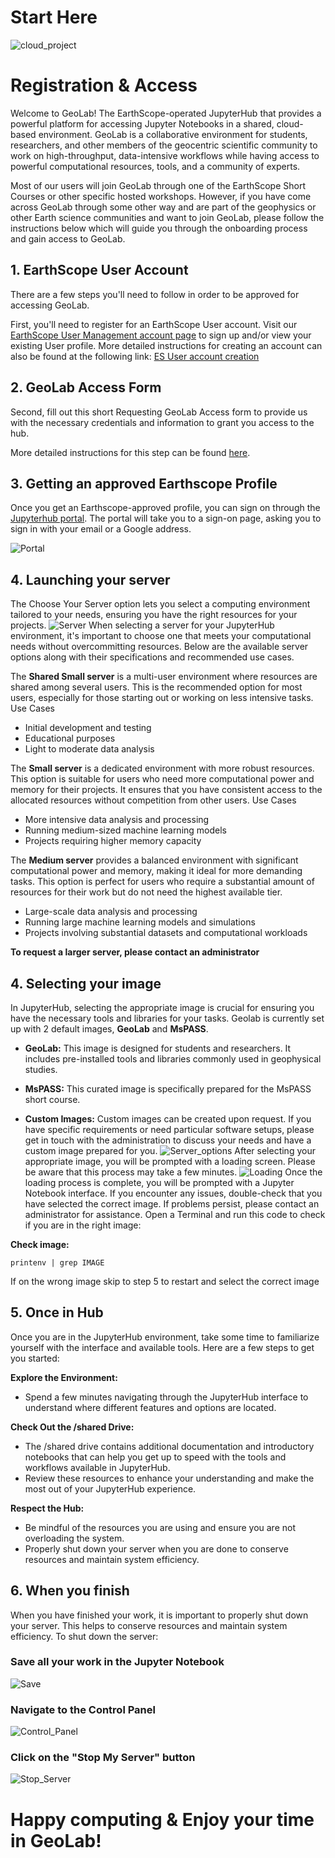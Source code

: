 # Start Here

![cloud_project](img/cloud_project_logo.svg)

# Registration & Access

Welcome to GeoLab! The EarthScope-operated JupyterHub that provides a powerful platform for accessing Jupyter Notebooks in a shared, cloud-based environment. GeoLab is a collaborative environment for students, researchers, and other members of the geocentric scientific community to work on high-throughput, data-intensive workflows while having access to powerful computational resources, tools, and a community of experts.

Most of our users will join GeoLab through one of the EarthScope Short Courses or other specific hosted workshops. However, if you have come across GeoLab through some other way and are part of the geophysics or other Earth science communities and want to join GeoLab, please follow the instructions below which will guide you through the onboarding process and gain access to GeoLab.

## 1. EarthScope User Account

There are a few steps you'll need to follow in order to be approved for accessing GeoLab.

First, you'll need to register for an EarthScope User account. Visit our [EarthScope User Management account page](https://www.earthscope.org/user/) to sign up and/or view your existing User profile. More detailed instructions for creating an account can also be found at the following link: [ES User account creation](../content/how_do_i/register_es_user.md)

## 2. GeoLab Access Form

Second, fill out this short Requesting GeoLab Access form to provide us with the necessary credentials and information to grant you access to the hub.

More detailed instructions for this step can be found [here](../content/how_do_i/register_geolab_access.md).

## 3. Getting an approved Earthscope Profile
Once you get an Earthscope-approved profile, you can sign on through the [Jupyterhub portal](https://geolab.earthscope.cloud/hub/login?next=%2Fhub%2F).
 The portal will take you to a sign-on page, asking you to sign in with your email or a Google address.

![Portal](img/Portal.png)
## 4. Launching your server
The Choose Your Server option lets you select a computing environment tailored to your needs, ensuring you have the right resources for your projects.
![Server](img/Server.png)
When selecting a server for your JupyterHub environment, it's important to choose one that meets your computational needs without overcommitting resources. Below are the available server options along with their specifications and recommended use cases.


The **Shared Small server** is a multi-user environment where resources are shared among several users. This is the recommended option for most users, especially for those starting out or working on less intensive tasks.
Use Cases
  - Initial development and testing
  - Educational purposes
  - Light to moderate data analysis

The **Small server** is a dedicated environment with more robust resources. This option is suitable for users who need more computational power and memory for their projects. It ensures that you have consistent access to the allocated resources without competition from other users.
Use Cases
  - More intensive data analysis and processing
  - Running medium-sized machine learning models
  - Projects requiring higher memory capacity

The **Medium server** provides a balanced environment with significant computational power and memory, making it ideal for more demanding tasks. This option is perfect for users who require a substantial amount of resources for their work but do not need the highest available tier.

  - Large-scale data analysis and processing
  - Running large machine learning models and simulations
  - Projects involving substantial datasets and computational workloads

**To request a larger server, please contact an administrator**

## 4. Selecting your image
In JupyterHub, selecting the appropriate image is crucial for ensuring you have the necessary tools and libraries for your tasks. Geolab is currently set up with 2 default images, **GeoLab** and **MsPASS**.

- **GeoLab:** This image is designed for students and researchers. It includes pre-installed tools and libraries commonly used in geophysical studies.

- **MsPASS:** This curated image is specifically prepared for the MsPASS short course.

- **Custom Images:** Custom images can be created upon request. If you have specific requirements or need particular software setups, please get in touch with the administration to discuss your needs and have a custom image prepared for you.
![Server_options](img/Server_Options.png)
After selecting your appropriate image, you will be prompted with a loading screen. Please be aware that this process may take a few minutes.
![Loading](img/Loading.png)
Once the loading process is complete, you will be prompted with a Jupyter Notebook interface. If you encounter any issues, double-check that you have selected the correct image. If problems persist, please contact an administrator for assistance.
Open a Terminal and run this code to check if you are in the right image:

 **Check image:**
  ```
 printenv | grep IMAGE
  ```
If on the wrong image skip to step 5 to restart and select the correct image
## 5. Once in Hub
Once you are in the JupyterHub environment, take some time to familiarize yourself with the interface and available tools. Here are a few steps to get you started:

**Explore the Environment:**
- Spend a few minutes navigating through the JupyterHub interface to understand where different features and options are located.

**Check Out the /shared Drive:**
- The /shared drive contains additional documentation and introductory notebooks that can help you get up to speed with the tools and workflows available in JupyterHub.
- Review these resources to enhance your understanding and make the most out of your JupyterHub experience.

**Respect the Hub:**
- Be mindful of the resources you are using and ensure you are not overloading the system.
- Properly shut down your server when you are done to conserve resources and maintain system efficiency.

## 6. When you finish
When you have finished your work, it is important to properly shut down your server. This helps to conserve resources and maintain system efficiency. To shut down the server:
### Save all your work in the Jupyter Notebook
![Save](img/Save.png)
### Navigate to the Control Panel
![Control_Panel](img/Control_Panel.png)
### Click on the "Stop My Server" button
![Stop_Server](img/Stop_Server.png)
# Happy computing & Enjoy your time in GeoLab!
